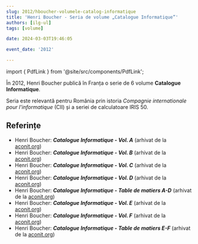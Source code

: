 ```yaml
---
slug: 2012/hboucher-volumele-catalog-informatique
title: 'Henri Boucher - Seria de volume „Catalogue Informatique”'
authors: [ilg-ul]
tags: [volume]

date: 2024-03-03T19:46:05

event_date: '2012'

---
```


import { PdfLink } from '@site/src/components/PdfLink';

În 2012, Henri Boucher publică în Franța o serie de 6 volume **Catalogue Informatique**.

<!-- truncate -->

Seria este relevantă pentru România prin istoria _Compagnie internationale pour l'informatique_ (CII) și a seriei de calculatoare IRIS 50.

## Referințe

- Henri Boucher: _**Catalogue Informatique - Vol. A**_ (arhivat de la [aconit.org](https://www.aconit.org/histoire/iga_boucher/)) <PdfLink href="https://github.com/cronica-it/arhiva/releases/download/2012/hboucher-catalog-informatique-vol-a-0-300.pdf"/>
- Henri Boucher: _**Catalogue Informatique - Vol. B**_ (arhivat de la [aconit.org](https://www.aconit.org/histoire/iga_boucher/)) <PdfLink href="https://github.com/cronica-it/arhiva/releases/download/2012/hboucher-catalog-informatique-vol-b-301-338.pdf"/>
- Henri Boucher: _**Catalogue Informatique - Vol. C**_ (arhivat de la [aconit.org](https://www.aconit.org/histoire/iga_boucher/)) <PdfLink href="https://github.com/cronica-it/arhiva/releases/download/2012/hboucher-catalog-informatique-vol-c-339-548.pdf"/>
- Henri Boucher: _**Catalogue Informatique - Vol. D**_ (arhivat de la [aconit.org](https://www.aconit.org/histoire/iga_boucher/)) <PdfLink href="https://github.com/cronica-it/arhiva/releases/download/2012/hboucher-catalog-informatique-vol-d-549-696.pdf"/>
- Henri Boucher: _**Catalogue Informatique - Table de matiers A-D**_ (arhivat de la [aconit.org](https://www.aconit.org/histoire/iga_boucher/)) <PdfLink href="https://github.com/cronica-it/arhiva/releases/download/2012/hboucher-catalog-informatique-tab-mat-A-B-C-D.pdf"/>
- Henri Boucher: _**Catalogue Informatique - Vol. E**_ (arhivat de la [aconit.org](https://www.aconit.org/histoire/iga_boucher/)) <PdfLink href="https://github.com/cronica-it/arhiva/releases/download/2012/hboucher-catalog-informatique-vol-e-700-745.pdf"/>
- Henri Boucher: _**Catalogue Informatique - Vol. F**_ (arhivat de la [aconit.org](https://www.aconit.org/histoire/iga_boucher/)) <PdfLink href="https://github.com/cronica-it/arhiva/releases/download/2012/hboucher-catalog-informatique-vol-f-746-773.pdf"/>
- Henri Boucher: _**Catalogue Informatique - Table de matiers E-F**_ (arhivat de la [aconit.org](https://www.aconit.org/histoire/iga_boucher/)) <PdfLink href="https://github.com/cronica-it/arhiva/releases/download/2012/hboucher-catalog-informatique-tab-mat-E-F.pdf"/>
